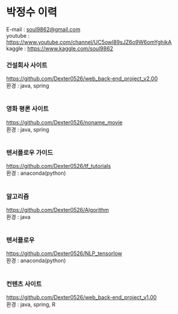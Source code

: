 # 박정수 이력 
E-mail : soul9862@gmail.com  
youtube : https://www.youtube.com/channel/UC5owl89sJZ6o9W6omYghikA  
kaggle : https://www.kaggle.com/soul9862  

### 건설회사 사이트
https://github.com/Dexter0526/web_back-end_project_v2.00  
환경 : java, spring  
#

### 영화 평론 사이트
https://github.com/Dexter0526/noname_movie  
환경 : java, spring  
#

### 텐서플로우 가이드
https://github.com/Dexter0526/tf_tutorials  
환경 : anaconda(python)  
#

### 알고리즘
https://github.com/Dexter0526/Algorithm   
환경 : java  
#

### 텐서플로우
https://github.com/Dexter0526/NLP_tensorlow  
환경 : anaconda(python)  
#

### 컨텐츠 사이트
https://github.com/Dexter0526/web_back-end_project_v1.00  
환경 : java, spring, R  
#
